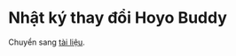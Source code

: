 # Nhật ký thay đổi Hoyo Buddy

Chuyển sang [tài liệu](https://hb-docs.seria.moe/vi/docs/changelog).

